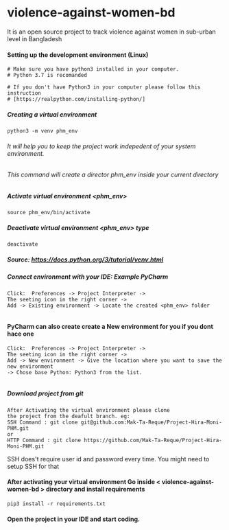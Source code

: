 # violence-against-women-bd
It is an open source project to track violence against women in sub-urban level in Bangladesh


#### Setting up the development environment (Linux)
```
# Make sure you have python3 installed in your computer.
# Python 3.7 is recomanded 

# If you don't have Python3 in your computer please follow this instruction
# [https://realpython.com/installing-python/]

```
##### Creating a virtual environment
```
python3 -m venv phm_env
```

###### It will help you to keep the project work indepedent of your system environment.

###### This command will create a director phm_env inside your current directory

##### Activate virtual environment <phm_env>
```
source phm_env/bin/activate
```



##### Deactivate virtual environment <phm_env> type
```
deactivate
```
##### Source: https://docs.python.org/3/tutorial/venv.html 

##### Connect environment with your IDE: Example PyCharm
```
Click:  Preferences -> Project Interpreter -> 
The seeting icon in the right corner -> 
Add -> Existing environment -> Locate the created <phm_env> folder
 
```
#### PyCharm can also create create a  New environment for you if you dont hace one 

```
Click:  Preferences -> Project Interpreter -> 
The seeting icon in the right corner -> 
Add -> New environment -> Give the location where you want to save the new environment 
-> Chose base Python: Python3 from the list.
 
```

##### Download project from git
```
After Activating the virtual environment please clone
the project from the deafult branch. eg: 
SSH Command : git clone git@github.com:Mak-Ta-Reque/Project-Hira-Moni-PHM.git
or 
HTTP Command : git clone https://github.com/Mak-Ta-Reque/Project-Hira-Moni-PHM.git
```
SSH does't require user id and password every time.
You might need to setup SSH for that


#### After activating your virtual environment Go inside < violence-against-women-bd > directory and install requirements
```
pip3 install -r requirements.txt 
```

#### Open the project in your IDE and start coding. 







